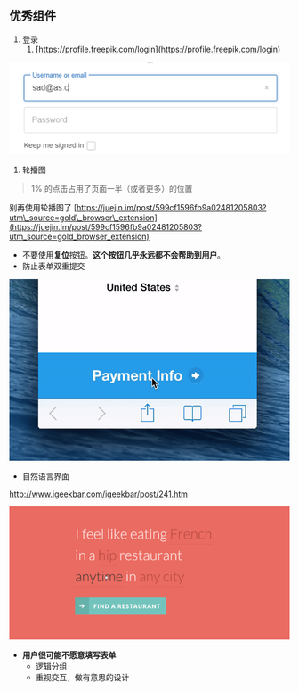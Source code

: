 ## 优秀组件

1. 登录 
   1. [https://profile.freepik.com/login](https://profile.freepik.com/login)

![](/assets/login-sample-23.png)

1. 轮播图  

> 1% 的点击占用了页面一半（或者更多）的位置

别再使用轮播图了 [https://juejin.im/post/599cf1596fb9a02481205803?utm\_source=gold\_browser\_extension](https://juejin.im/post/599cf1596fb9a02481205803?utm_source=gold_browser_extension)

* 不要使用**复位**按钮。**这个按钮几乎永远都不会帮助到用户**。
* 防止表单双重提交

![](/assets/import-double-submit.png)

* 自然语言界面

http://www.igeekbar.com/igeekbar/post/241.htm

![](/assets/ziranyuyan.png)

* **用户很可能不愿意填写表单**
  * 逻辑分组
  * 重视交互，做有意思的设计



